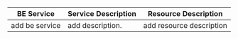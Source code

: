 | BE Service      | Service Description                                              | Resource Description              |
|-----------------|------------------------------------------------------------------|-----------------------------------|
| add be service              | add description.                                                 | add resource description          |
